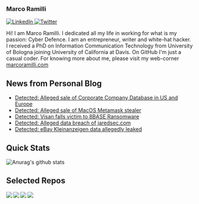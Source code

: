 ### Marco Ramilli

<p align="left">
 <a href="https://www.linkedin.com/in/marcoramilli/" target="_blank">
    <img src="https://img.shields.io/badge/LinkedIn-%230077B5.svg?&style=flat-square&logo=linkedin&logoColor=white&color=071A2C" alt="LinkedIn">
 <a href="https://twitter.com/Marco_Ramilli/" target="_blank">
    <img src="https://img.shields.io/badge/Twitter-%231877F2.svg?&style=flat-square&logo=twitter&logoColor=white&color=071A2C" alt="Twitter">
  </a>
</p>

Hi! I am Marco Ramilli. I dedicated all my life in working for what is my passion: Cyber Defence. I am an entrepreneur, writer and white-hat hacker. I received a PhD on Information Communication Technology from University of Bologna joining University of California at Davis. On GitHub I'm just a casual coder. For knowing more about me, please visit my web-corner [marcoramilli.com](https://marcoramilli.com) 

## News from Personal Blog
<!--START_SECTION:feed-->
* [Detected: Alleged sale of Corporate Company Database in US and Europe](https:&#x2F;&#x2F;marcoramilli.com&#x2F;2023&#x2F;12&#x2F;07&#x2F;detected-alleged-sale-of-corporate-company-database-in-us-and-europe&#x2F;)
* [Detected: Alleged sale of MacOS Metamask stealer](https:&#x2F;&#x2F;marcoramilli.com&#x2F;2023&#x2F;12&#x2F;07&#x2F;detected-alleged-sale-of-macos-metamask-stealer&#x2F;)
* [Detected: Visan falls victim to 8BASE Ransomware](https:&#x2F;&#x2F;marcoramilli.com&#x2F;2023&#x2F;12&#x2F;07&#x2F;detected-visan-falls-victim-to-8base-ransomware&#x2F;)
* [Detected: Alleged data breach of jaredsec.com](https:&#x2F;&#x2F;marcoramilli.com&#x2F;2023&#x2F;12&#x2F;07&#x2F;detected-alleged-data-breach-of-jaredsec-com&#x2F;)
* [Detected: eBay Kleinanzeigen data allegedly leaked](https:&#x2F;&#x2F;marcoramilli.com&#x2F;2023&#x2F;12&#x2F;07&#x2F;detected-ebay-kleinanzeigen-data-allegedly-leaked&#x2F;)
<!--END_SECTION:feed-->

## Quick Stats
![Anurag's github stats](https://github-readme-stats.vercel.app/api?username=marcoramilli&show_icons=true&hide_border=true&hide=contribs,prs])

## Selected Repos
<a href="https://github.com/marcoramilli/MalwareTrainingSets">
  <img align="left" src="https://github-readme-stats.vercel.app/api/pin/?username=marcoramilli&repo=MalwareTrainingSets" />
</a>
<a href="https://github.com/marcoramilli/PhishingKitTracker">
  <img align="left" src="https://github-readme-stats.vercel.app/api/pin/?username=marcoramilli&repo=PhishingKitTracker" />
</a>
<a href="https://github.com/marcoramilli/malcontrol">
  <img align="left" src="https://github-readme-stats.vercel.app/api/pin/?username=marcoramilli&repo=malcontrol" />
</a>
<a href="https://github.com/marcoramilli/APT34">
  <img align="left" src="https://github-readme-stats.vercel.app/api/pin/?username=marcoramilli&repo=APT34" />
</a>
